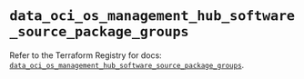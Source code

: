 # `data_oci_os_management_hub_software_source_package_groups`

Refer to the Terraform Registry for docs: [`data_oci_os_management_hub_software_source_package_groups`](https://registry.terraform.io/providers/hashicorp/oci/7.19.0/docs/data-sources/os_management_hub_software_source_package_groups).
